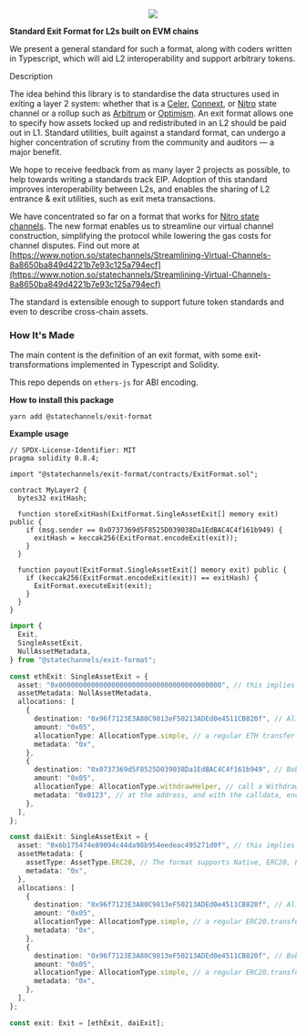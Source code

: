 <p align="center">
  <img src="logo.png" />
</p>

**Standard Exit Format for L2s built on EVM chains**

We present a general standard for such a format, along with coders written in Typescript, which will aid L2 interoperability and support arbitrary tokens.

Description

The idea behind this library is to standardise the data structures used in exiting a layer 2 system: whether that is a [Celer](https://www.celer.network/), [Connext](https://connext.network/), or [Nitro](https://statechannels.org/) state channel or a rollup such as [Arbitrum](https://offchainlabs.com/) or [Optimism](https://optimism.io/). An exit format allows one to specify how assets locked up and redistributed in an L2 should be paid out in L1. Standard utilities, built against a standard format, can undergo a higher concentration of scrutiny from the community and auditors — a major benefit.

We hope to receive feedback from as many layer 2 projects as possible, to help towards writing a standards track EIP. Adoption of this standard improves interoperability between L2s, and enables the sharing of L2 entrance & exit utilities, such as exit meta transactions.

We have concentrated so far on a format that works for [Nitro state channels](https://medium.com/magmo/nitro-protocol-c49b50f59df7). The new format enables us to streamline our virtual channel construction, simplifying the protocol while lowering the gas costs for channel disputes. Find out more at [https://www.notion.so/statechannels/Streamlining-Virtual-Channels-8a8650ba849d4221b7e93c125a794ecf](https://www.notion.so/statechannels/Streamlining-Virtual-Channels-8a8650ba849d4221b7e93c125a794ecf)

The standard is extensible enough to support future token standards and even to describe cross-chain assets.

### How It's Made

The main content is the definition of an exit format, with some exit-transformations implemented in Typescript and Solidity.

This repo depends on `ethers-js` for ABI encoding.

**How to install this package**

```shell
yarn add @statechannels/exit-format
```

**Example usage**

```solidity
// SPDX-License-Identifier: MIT
pragma solidity 0.8.4;

import "@statechannels/exit-format/contracts/ExitFormat.sol";

contract MyLayer2 {
  bytes32 exitHash;

  function storeExitHash(ExitFormat.SingleAssetExit[] memory exit) public {
    if (msg.sender == 0x0737369d5F8525D039038Da1EdBAC4C4f161b949) {
      exitHash = keccak256(ExitFormat.encodeExit(exit));
    }
  }

  function payout(ExitFormat.SingleAssetExit[] memory exit) public {
    if (keccak256(ExitFormat.encodeExit(exit)) == exitHash) {
      ExitFormat.executeExit(exit);
    }
  }
}

```

```typescript
import {
  Exit,
  SingleAssetExit,
  NullAssetMetadata,
} from "@statechannels/exit-format";

const ethExit: SingleAssetExit = {
  asset: "0x0000000000000000000000000000000000000000", // this implies the native token (e.g. ETH)
  assetMetadata: NullAssetMetadata,
  allocations: [
    {
      destination: "0x96f7123E3A80C9813eF50213ADEd0e4511CB820f", // Alice
      amount: "0x05",
      allocationType: AllocationType.simple, // a regular ETH transfer
      metadata: "0x",
    },
    {
      destination: "0x0737369d5F8525D039038Da1EdBAC4C4f161b949", // Bob
      amount: "0x05",
      allocationType: AllocationType.withdrawHelper, // call a WithdrawHelper
      metadata: "0x0123", // at the address, and with the calldata, encoded within
    },
  ],
};

const daiExit: SingleAssetExit = {
  asset: "0x6b175474e89094c44da98b954eedeac495271d0f", // this implies DAI (an ERC20 token)
  assetMetadata: {
    assetType: AssetType.ERC20, // The format supports Native, ERC20, ERC721 and ERC1155 tokens and can be extended to others.
    metadata: "0x",
  },
  allocations: [
    {
      destination: "0x96f7123E3A80C9813eF50213ADEd0e4511CB820f", // Alice
      amount: "0x05",
      allocationType: AllocationType.simple, // a regular ERC20.transfer
      metadata: "0x",
    },
    {
      destination: "0x96f7123E3A80C9813eF50213ADEd0e4511CB820f", // Bob
      amount: "0x05",
      allocationType: AllocationType.simple, // a regular ERC20.transfer
      metadata: "0x",
    },
  ],
};

const exit: Exit = [ethExit, daiExit];
```
